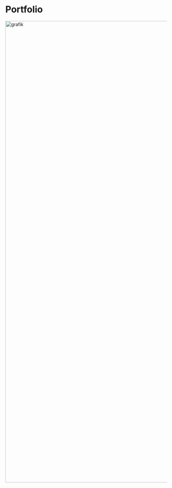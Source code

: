 # Portfolio


<img width="1436" alt="grafik" src="https://github.com/ManarMohammed97/Portfolio/assets/105385554/97a9c98a-f05e-43bb-b2e7-689571f63565">
